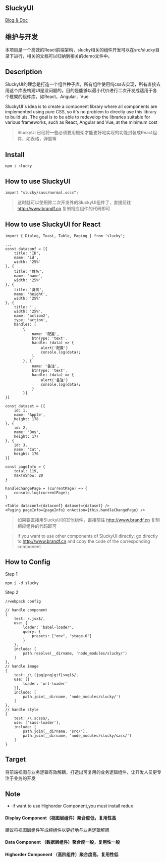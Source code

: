 ## SluckyUI

[Blog & Doc](http://www.brandf.cn)

## 维护与开发

本项目是一个高效的React前端架构，slucky相关的组件开发可以在src/slucky目录下进行，相关的文档可以归纳到相关的demo文件中。

## Description

SluckyUI的理念是打造一个组件种子库，所有组件使用纯css去实现，所有直接去用这个库去构建UI是没问题的，目的是能够以最小代价进行二次开发成适用于各个框架的组件库，如React，Angular，Vue

SluckyUI's idea is to create a component library where all components are implemented using pure CSS, so it's no problem to directly use this library to build uis. The goal is to be able to redevelop the libraries suitable for various frameworks, such as React, Angular and Vue, at the minimum cost

> SluckyUI 已经将一些必须要用框架才能更好地实现的功能封装成React组件，如表格，弹窗等

## Install

```
npm i slucky
```

## How to use SluckyUI

```
import "slucky/sass/normal.scss";
```

> 这时就可以使用除二次开发外的SluckyUI组件了，直接前往 http://www.brandf.cn 复制相应组件的代码即可

## How to use SluckyUI for React

```
import { Dialog, Toast, Table, Paging } from 'slucky';

...
const dataconf = [{
    title: 'ID',
    name: 'id',
    width: '25%'
}, {
    title: '姓名',
    name: 'name',
    width: '25%'
}, {
    title: '身高',
    name: 'height',
    width: '25%'
}, {
    title: '',
    width: '25%',
    name: 'action2',
    type: 'action',
    handles: [
        {
            name: '配置',
            btnType: 'text',
            handle: (data) => {
                alert('配置')
                console.log(data);
            }
        }, {
            name: '备注',
            btnType: 'text',
            handle: (data) => {
                alert('备注')
                console.log(data);
            }
        }]
}]

const dataset = [{
    id: 1,
    name: 'Apple',
    height: 178
}, {
    id: 2,
    name: 'Boy',
    height: 177
}, {
    id: 3,
    name: 'Cat',
    height: 176
}]

const pageInfo = {
    total: 119,
    maxToShow: 20
}

handleChangePage = (currentPage) => {
    console.log(currentPage);
}

<Table dataconf={dataconf} dataset={dataset} />
<Paging pageInfo={pageInfo} onAction={this.handleChangePage} />

```

> 如果要直接用SluckyUI的其他组件，直接前往 http://www.brandf.cn 复制相应组件的代码即可

> If you want to use other components of SluckyUI directly, go directly to http://www.brandf.cn and copy the code of the corresponding component


## How to Config
Step 1
```
npm i -d slucky
```
Step 2
```
//webpack config

// handle component
{
    test: /.jsx$/,
    use: {
        loader: 'babel-loader',
        query: {
            presets: ["env", "stage-0"]
        }
    },
    include: [
        path.resolve(__dirname, 'node_modules/slucky/')
    ]
},
// handle image
{
    test: /\.(jpg|png|gif|svg)$/,
    use: [{
        loader: 'url-loader'
    }],
    include: [
        path.join(__dirname, 'node_modules/slucky/')
    ]
},
// handle style
{
    test: /\.scss$/,
    use: ['sass-loader'],
    include: [
        path.join(__dirname, 'src/'),
        path.join(__dirname, 'node_modules/slucky/sass/')
    ]
}
```

## Target
将前端视图与业务逻辑有效解耦，打造出可复用的业务逻辑组件，让开发人员更专注于业务的开发

## Note
- if want to use Highorder Component,you must install redux

#### Display Component（视图层组件）聚合度低，复用性高
建议将视图层组件写成纯组件以更好地与业务逻辑解耦

#### Data Component （数据层组件）聚合度一般，复用性一般

#### Highorder Component （高阶组件）聚合度高，复用性低
